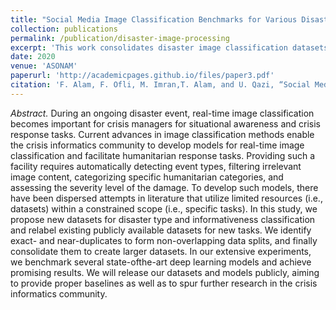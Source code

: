 ```yaml
---
title: "Social Media Image Classification Benchmarks for Various Disaster Response Tasks"
collection: publications
permalink: /publication/disaster-image-processing
excerpt: 'This work consolidates disaster image classification datasets from various sources and across different tasks. Baseline results using different CNN models are also provided.'
date: 2020
venue: 'ASONAM'
paperurl: 'http://academicpages.github.io/files/paper3.pdf'
citation: 'F. Alam, F. Ofli, M. Imran,T. Alam, and U. Qazi, “Social Media Image Classification Benchmarks for Various Disaster Response Tasks,” in 2020 IEEE/ACM International Conference on Advances in Social Networks Analysis and Mining (ASONAM). IEEE, 2020'
---
```

*Abstract.* During an ongoing disaster event, real-time image classification becomes important for crisis managers for situational awareness and crisis response tasks. Current advances in image classification methods enable the crisis informatics community to develop models for real-time image classification and facilitate humanitarian response tasks. Providing such a facility requires automatically detecting event types, filtering irrelevant image content, categorizing specific humanitarian categories, and assessing the severity level of the damage. To develop such models, there have been dispersed attempts in literature that utilize limited resources (i.e., datasets) within a constrained scope (i.e., specific tasks). In this study, we propose new datasets for disaster type and informativeness classification and relabel existing publicly available datasets for new tasks. We identify exact- and near-duplicates to form non-overlapping data splits, and finally consolidate them to create larger datasets. In our extensive experiments, we benchmark several state-ofthe-art deep learning models and achieve promising results. We will release our datasets and models publicly, aiming to provide proper baselines as well as to spur further research in the crisis informatics community.

<!--
[Download paper here](http://academicpages.github.io/files/paper3.pdf)
Recommended citation: Your Name, You. (2015). "Paper Title Number 3." <i>Journal 1</i>. 1(3).
-->
